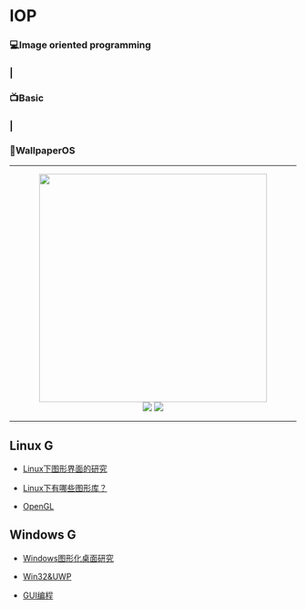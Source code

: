 # IOP
### 💻Image oriented programming
### |
### 📺Basic 
### |
### 📱WallpaperOS

------------

<div align="center">
    <img src="https://i.imgur.com/xG0AlXW.jpg" width="400px">
    <br>
    <a href="https://github.com/dncProject/IOP/edit/master/README.md"> <img src="https://img.shields.io/badge/>-group-4ab8a1.svg"></a> <a href="https://legacy.gitbook.com/book/cyc2018/interview-notebook/details"> <img src="https://img.shields.io/badge/_-gitbook-4ab8a1.svg"></a> 
</div>

-------------

## Linux G

- [Linux下图形界面的研究]()

- [Linux下有哪些图形库？]()

- [OpenGL]()

## Windows G

- [Windows图形化桌面研究]()

- [Win32&UWP]()

- [GUI编程]()
